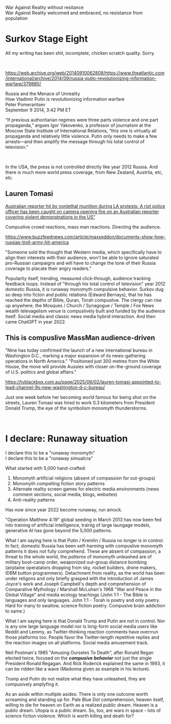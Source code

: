 War Against Reality without resitance   
War Against Reality welcomed and embraced, no resistance from population   

# Surkov Stage Eight 

All my writing has been shit, incomplete, chicken scratch quality. Sorry.

&nbsp;

https://web.archive.org/web/20140910062808/https://www.theatlantic.com/international/archive/2014/09/russia-putin-revolutionizing-information-warfare/379880/


Russia and the Menace of Unreality   
How Vladimir Putin is revolutionizing information warfare   
Peter Pomerantsev   
September 9 2014, 3:42 PM ET   

“If previous authoritarian regimes were three parts violence and one part propaganda,” argues Igor Yakovenko, a professor of journalism at the Moscow State Institute of International Relations, “this one is virtually all propaganda and relatively little violence. Putin only needs to make a few arrests—and then amplify the message through his total control of television.”


&nbsp;

In the USA, the press is not controlled directly like year 2012 Russia. And there is much more world press coverage, from New Zealand, Austrlia, etc, etc.

## Lauren Tomasi

[Australian reporter hit by nonlethal munition during LA protests: A riot police officer has been caught on camera opening fire on an Australian reporter covering violent demonstrations in the US"](https://www.news.com.au/world/north-america/australian-reporter-hit-by-nonlethal-munition-during-la-protests/news-story/50e3c0be6661e7bb0c935bf055d22441)

Compuslive crowd reactions, mass man reactions. Directing the audience.

https://www.buzzfeednews.com/article/maxseddon/documents-show-how-russias-troll-army-hit-america

"Someone sold the thought that Western media, which specifically have to align their interests with their audience, won't be able to ignore saturated pro-Russian campaigns and will have to change the tone of their Russia coverage to placate their angry readers."

Popularity itself, trending, measured click-through, audience tracking feedback loops. Instead of "through his total control of television" year 2012 domestic Russia, it is runaway monomyth compulsive behavior. Surkov dug so deep into ficton and public relations (Edward Bernays), that he has reached the depths of Bible, Quran, Torah compuslive. The clergy can rise up anywhere, the Mosques / Church / Synagogue / Temple / Fox News wealth televagelism venue is compuslively built and funded by the audience itself. Social media and classic news media hybrid interaction. And then came ChatGPT in year 2022.

## This is compuslive MassMan audience-driven

"Nine has today confirmed the launch of a new international bureau in Washington D.C., marking a major expansion of its news-gathering operations in North America." "Positioned just 300 metres from the White House, the move will provide Aussies with closer on-the-ground coverage of U.S. politics and global affairs."

https://tvblackbox.com.au/page/2025/06/02/lauren-tomasi-appointed-to-lead-channel-9s-new-washington-d-c-bureau/

Just one week before her becoming world famous for being shot on the streets, Lauren Tomasi was hired to work 0.3 kilometers from President Donald Trump, the eye of the symbolism monomyth thunderstorms.

&nbsp;

# I declare: Runaway situation

I declare this to be a "runaway monomyth"   
I declare this to be a "runaway simualcra"

What started with 5,000 hand-crafted:

1. Monomyth artificial religions (absent of compassion for out-groups)
2. Monomyth compelling fiction story patterns
3. Alternate reality screen games for electric media environments (news comment sections, social media, blogs, websites)
4. Anti-reality patterns

Has now since year 2022 become runaway, run amock. 

"Operation Matthew 4:19" global seeding in March 2013 has now been fed into training of artificial intelligence, trainig of large laungage models, generative AI has gone beyond the 5,000 patterns.

What I am saying here is that Putin / Kremlin / Russia no longer is in control. In fact, domestic Russia has been self-harming with compuslive monomyth patterns it does not fully comprehend. These are absent of compassion, a threat to the whole world, the *patterns* of monomyth unleashed are of military boot-camp order, weaponized out-group distance bombing (airplaine operatators dropping from sky, rocket builders, drone makers, IDBM button programmers). Detachment from reality, as the world has been under religons and only briefly grasped with the introduction of James Joyce's work and Joseph Campbell's depth and comprehension of Comparative Mythology / Marshall McLuhan's 1968 "War and Peace in the Global Village" and media ecology teachings (John 1:1 - The Bible is languages and only languages. John 1:1 - Torah is poetry and only poetry. Hard for many to swallow, science fiction poetry. Compusive brain addiction to same.)

What I am saying here is that Donald Trump and Putin are not in control. Nor is any one large language model nor is long-form social media users like Reddit and Lemmy, as Twitter-thinking reaction comments have overrrun those platforms too. People favor the Twitter-length repetitive replies and the reaction images on all platforms. Social media amusement track.

Neil Postman's 1985 "Amusing Ourseles To Death", after Ronald Regan elected twice, focused on the ***compusive behavior*** not just the single President Ronald Regagan. And Rick Roderick explained the same in 1993, it can be ridden like a wave (Madonna given as example in his lecture).

Trump and Putin do not realize what they have unleashed, they are compusively amplyfing it.

As an aside within multiple asides: There is only one outcome worth screaming and standing up for. Pale Blue Dot comprehension, heaven itself, willing to die for heaven on Earth as a realized public dream. Heaven is a public dream. Utopia is a public dream. So, too, are wars in space - lots of science fiction violence. Which is worth killing and death for?

